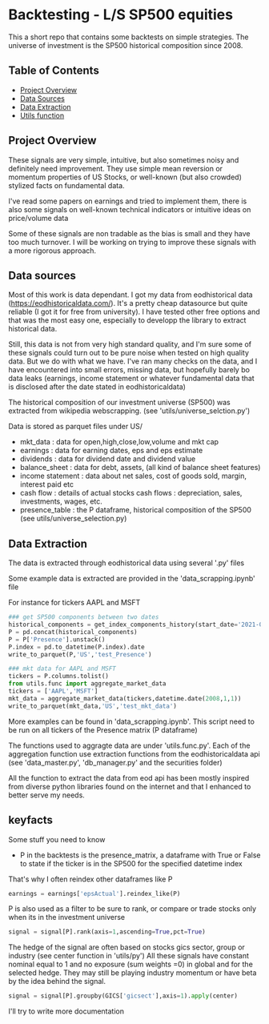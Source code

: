 # Backtesting - L/S SP500 equities

This a short repo that contains some backtests on simple strategies.
The universe of investment is the SP500 historical composition since 2008.

## Table of Contents
- [Project Overview](#project-overview)
- [Data Sources](#Data-sources)
- [Data Extraction](#Data-Extraction)
- [Utils function](#keyfacts)

## Project Overview

These signals are very simple, intuitive, but also sometimes noisy and definitely need improvement. They use simple mean reversion or momentum properties of US Stocks, or well-known (but also crowded) stylized facts on fundamental data.

I've read some papers on earnings and tried to implement them, there is also some signals on well-known technical indicators or intuitive ideas on price/volume data

Some of these signals are non tradable as the bias is small and they have too much turnover. I will be working on trying to improve these signals with a more rigorous approach.


## Data sources

Most of this work is data dependant. I got my data from eodhistorical data (https://eodhistoricaldata.com/). It's a pretty cheap datasource but quite reliable (I got it for free from university). I have tested other free options and that was the most easy one, especially to developp the library to extract historical data.

Still, this data is not from very high standard quality, and I'm sure some of these signals could turn out to be pure noise when tested on high quality data. But we do with what we have. I've ran many checks on the data, and I have encountered into small errors, missing data, but hopefully barely bo data leaks (earnings, income statement or whatever fundamental data that is disclosed after the date stated in eodhistoricaldata)

The historical composition of our investment universe (SP500) was extracted from wikipedia webscrapping. 
(see 'utils/universe_selction.py')

Data is stored as parquet files under US/

- mkt_data : data for open,high,close,low,volume and mkt cap
- earnings : data for earning dates, eps and eps estimate
- dividends : data for dividend date and dividend value
- balance_sheet : data for debt, assets, (all kind of balance sheet features)
- income statement : data about net sales, cost of goods sold, margin, interest paid etc
- cash flow   : details of actual stocks cash flows : depreciation, sales, investments, wages, etc.
- presence_table : the P dataframe, historical composition of the SP500 (see utils/universe_selection.py)

## Data Extraction

The data is extracted through eodhistorical data using several '.py' files

Some example data is extracted are provided in the 'data_scrapping.ipynb' file

For instance for tickers AAPL and MSFT

```python
### get SP500 components between two dates
historical_components = get_index_components_history(start_date='2021-01-01',end_date='2021-01-10')
P = pd.concat(historical_components)
P = P['Presence'].unstack()
P.index = pd.to_datetime(P.index).date
write_to_parquet(P,'US','test_Presence')
```

```python 
### mkt data for AAPL and MSFT
tickers = P.columns.tolist()
from utils.func import aggregate_market_data
tickers = ['AAPL','MSFT']
mkt_data = aggregate_market_data(tickers,datetime.date(2008,1,1))
write_to_parquet(mkt_data,'US','test_mkt_data')
```

More examples can be found in 'data_scrapping.ipynb'. This script need to be run on all tickers of the Presence matrix (P dataframe)

The functions used to aggragte data are under 'utils.func.py'. Each of the aggregation function use extraction functions from the eodhistoricaldata api (see  'data_master.py', 'db_manager.py' and the securities folder)

All the function to extract the data from eod api has been mostly inspired from diverse python libraries found on the internet and that I enhanced to better serve my needs.


## keyfacts

Some stuff you need to know 

 - P in the backtests is the presence_matrix, a dataframe with True or False to state if the ticker is  in the SP500 for the specified datetime index

 That's why I often reindex other dataframes like P

```python
earnings = earnings['epsActual'].reindex_like(P)
```

P is also used as a filter to be sure to rank, or compare or trade stocks only when its in the investment universe

```python
signal = signal[P].rank(axis=1,ascending=True,pct=True)
```

The hedge of the signal are often based on stocks gics sector, group or industry 
(see center function in 'utils/py')
All these signals have constant nominal equal to 1 and no exposure (sum weights =0) in global and for the selected hedge. They may still be playing industry momentum or have beta by the idea behind the signal.

```python
signal = signal[P].groupby(GICS['gicsect'],axis=1).apply(center)
```
I'll try to write more documentation



